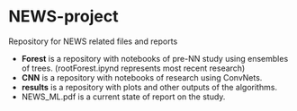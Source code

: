 # NEWS-project

Repository for NEWS related files and reports
* **Forest** is a repository with notebooks of pre-NN study using ensembles of trees. (rootForest.ipynd represents most recent research)
* **CNN** is a repository with notebooks of research using ConvNets.
* **results** is a repository with plots and other outputs of the algorithms.
* NEWS_ML.pdf is a current state of report on the study.
